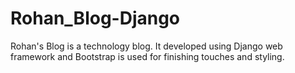 # Rohan_Blog-Django
  Rohan's Blog is a technology blog. It developed using Django web framework and Bootstrap is used for finishing touches and styling. 
